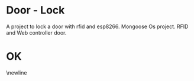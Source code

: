 # Door - Lock
A project to lock a door with rfid and esp8266.
Mongoose Os project.
RFID and Web controller door.
# OK
\newline
